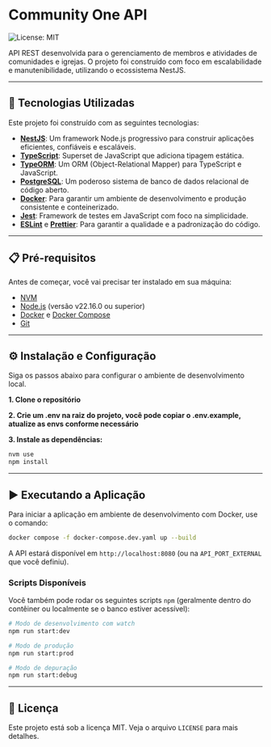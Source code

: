 # Community One API

![License: MIT](https://img.shields.io/badge/License-MIT-yellow.svg)

API REST desenvolvida para o gerenciamento de membros e atividades de comunidades e igrejas. O projeto foi construído com foco em escalabilidade e manutenibilidade, utilizando o ecossistema NestJS.

---

## 🚀 Tecnologias Utilizadas

Este projeto foi construído com as seguintes tecnologias:

- **[NestJS](https://nestjs.com/)**: Um framework Node.js progressivo para construir aplicações eficientes, confiáveis e escaláveis.
- **[TypeScript](https://www.typescriptlang.org/)**: Superset de JavaScript que adiciona tipagem estática.
- **[TypeORM](https://typeorm.io/)**: Um ORM (Object-Relational Mapper) para TypeScript e JavaScript.
- **[PostgreSQL](https://www.postgresql.org/)**: Um poderoso sistema de banco de dados relacional de código aberto.
- **[Docker](https://www.docker.com/)**: Para garantir um ambiente de desenvolvimento e produção consistente e conteinerizado.
- **[Jest](https://jestjs.io/)**: Framework de testes em JavaScript com foco na simplicidade.
- **[ESLint](https://eslint.org/)** e **[Prettier](https://prettier.io/)**: Para garantir a qualidade e a padronização do código.

---

## 📋 Pré-requisitos

Antes de começar, você vai precisar ter instalado em sua máquina:

- [NVM](https://github.com/nvm-sh/nvm)
- [Node.js](https://nodejs.org/en/) (versão v22.16.0 ou superior)
- [Docker](https://www.docker.com/get-started) e [Docker Compose](https://docs.docker.com/compose/install/)
- [Git](https://git-scm.com/)

---

## ⚙️ Instalação e Configuração

Siga os passos abaixo para configurar o ambiente de desenvolvimento local.

**1. Clone o repositório**

**2. Crie um .env na raiz do projeto, você pode copiar o .env.example, atualize as envs conforme necessário**

**3. Instale as dependências:**

```bash
nvm use
npm install
```

---

## ▶️ Executando a Aplicação

Para iniciar a aplicação em ambiente de desenvolvimento com Docker, use o comando:

```bash
docker compose -f docker-compose.dev.yaml up --build
```

A API estará disponível em `http://localhost:8080` (ou na `API_PORT_EXTERNAL` que você definiu).

### Scripts Disponíveis

Você também pode rodar os seguintes scripts `npm` (geralmente dentro do contêiner ou localmente se o banco estiver acessível):

```bash
# Modo de desenvolvimento com watch
npm run start:dev

# Modo de produção
npm run start:prod

# Modo de depuração
npm run start:debug
```

---

## 📄 Licença

Este projeto está sob a licença MIT. Veja o arquivo `LICENSE` para mais detalhes.
